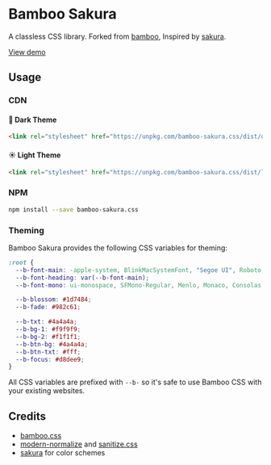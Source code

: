 # Bamboo Sakura

A classless CSS library. Forked from [bamboo](https://github.com/rilwis/bamboo), Inspired by [sakura](https://github.com/oxalorg/sakura).

[View demo](https://kaleidosium.github.io/bamboo-sakura/demo/light)

## Usage

### CDN

#### 🌙 Dark Theme

```html
<link rel="stylesheet" href="https://unpkg.com/bamboo-sakura.css/dist/dark.min.css">
```

#### ☀ Light Theme

```html
<link rel="stylesheet" href="https://unpkg.com/bamboo-sakura.css/dist/light.min.css">
```

### NPM

```bash
npm install --save bamboo-sakura.css
```

### Theming

Bamboo Sakura provides the following CSS variables for theming:

```css
:root {
  --b-font-main: -apple-system, BlinkMacSystemFont, "Segoe UI", Roboto, "Helvetica Neue", Arial, "Noto Sans", sans-serif;
  --b-font-heading: var(--b-font-main);
  --b-font-mono: ui-monospace, SFMono-Regular, Menlo, Monaco, Consolas, "Liberation Mono", "Courier New", monospace;

  --b-blossom: #1d7484;
  --b-fade: #982c61;

  --b-txt: #4a4a4a;
  --b-bg-1: #f9f9f9;
  --b-bg-2: #f1f1f1;
  --b-btn-bg: #4a4a4a;
  --b-btn-txt: #fff;
  --b-focus: #d8dee9;
}
```

All CSS variables are prefixed with `--b-` so it's safe to use Bamboo CSS with your existing websites.

## Credits

- [bamboo.css](https://github.com/rilwis/bamboo)
- [modern-normalize](https://github.com/sindresorhus/modern-normalize) and [sanitize.css](https://github.com/csstools/sanitize.css)
- [sakura](https://github.com/oxalorg/sakura) for color schemes
